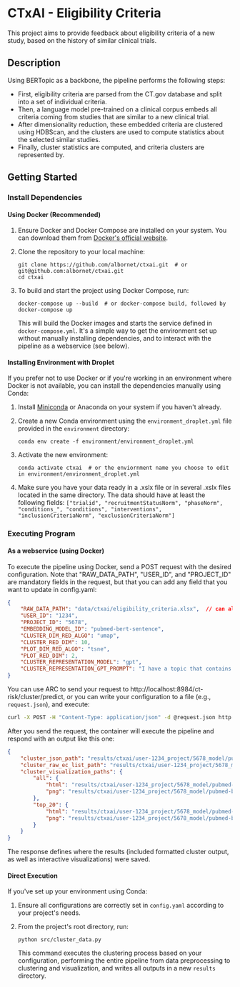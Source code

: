 # CTxAI - Eligibility Criteria

This project aims to provide feedback about eligibility criteria of a new study, based on the history of similar clinical trials.

## Description

Using BERTopic as a backbone, the pipeline performs the following steps:
* First, eligibility criteria are parsed from the CT.gov database and split into a set of individual criteria.
* Then, a language model pre-trained on a clinical corpus embeds all criteria coming from studies that are similar to a new clinical trial.
* After dimensionality reduction, these embedded criteria are clustered using HDBScan, and the clusters are used to compute statistics about the selected similar studies.
* Finally, cluster statistics are computed, and criteria clusters are represented by.

## Getting Started

### Install Dependencies

#### Using Docker (Recommended)

1. Ensure Docker and Docker Compose are installed on your system. You can download them from [Docker's official website](https://www.docker.com/get-started).

2. Clone the repository to your local machine:

   ```
   git clone https://github.com/albornet/ctxai.git  # or git@github.com:albornet/ctxai.git
   cd ctxai
   ```

3. To build and start the project using Docker Compose, run:

   ```
   docker-compose up --build  # or docker-compose build, followed by docker-compose up
   ```

   This will build the Docker images and starts the service defined in `docker-compose.yml`. It's a simple way to get the environment set up without manually installing dependencies, and to interact with the pipeline as a webservice (see below).

#### Installing Environment with Droplet

If you prefer not to use Docker or if you're working in an environment where Docker is not available, you can install the dependencies manually using Conda:

1. Install [Miniconda](https://docs.conda.io/en/latest/miniconda.html) or Anaconda on your system if you haven't already.

2. Create a new Conda environment using the `environment_droplet.yml` file provided in the `environment` directory:

   ```
   conda env create -f environment/environment_droplet.yml
   ```

3. Activate the new environment:

   ```
   conda activate ctxai  # or the enviornment name you choose to edit in environment/environment_droplet.yml
   ```

4. Make sure you have your data ready in a .xslx file or in several .xslx files located in the same directory. The data should have at least the following fields: `["trialid", "recruitmentStatusNorm", "phaseNorm", "conditions_", "conditions", "interventions", "inclusionCriteriaNorm", "exclusionCriteriaNorm"]`

### Executing Program

#### As a webservice (using Docker)

To execute the pipeline using Docker, send a POST request with the desired configuration. Note that "RAW_DATA_PATH", "USER_ID", and "PROJECT_ID" are mandatory fields in the request, but that you can add any field that you want to update in config.yaml:

```json
{
    "RAW_DATA_PATH": "data/ctxai/eligibility_criteria.xlsx",  // can also be a directory, in which case all ".xlsx" files will be read
    "USER_ID": "1234",
    "PROJECT_ID": "5678",
    "EMBEDDING_MODEL_ID": "pubmed-bert-sentence",
    "CLUSTER_DIM_RED_ALGO": "umap",
    "CLUSTER_RED_DIM": 10,
    "PLOT_DIM_RED_ALGO": "tsne",
    "PLOT_RED_DIM": 2,
    "CLUSTER_REPRESENTATION_MODEL": "gpt",
    "CLUSTER_REPRESENTATION_GPT_PROMPT": "I have a topic that contains the following documents: \n[DOCUMENTS]\nThe topic is described by the following keywords: \n[KEYWORDS]\nBased on the information above, extract a short but highly descriptive topic label of at most 5 words.\nMake sure it is in the following format: topic: <topic label>\n"
}
```
You can use ARC to send your request to http://localhost:8984/ct-risk/cluster/predict, or you can write your configuration to a file (e.g., `request.json`), and execute:

```bash
curl -X POST -H "Content-Type: application/json" -d @request.json http://localhost:8984/ct-risk/cluster/predict
```

After you send the request, the container will execute the pipeline and respond with an output like this one:

```json 
{
    "cluster_json_path": "results/ctxai/user-1234_project/5678_model/pubmed-bert-sentence/ec_clustering.json",
    "cluster_raw_ec_list_path": "results/ctxai/user-1234_project/5678_model/pubmed-bert-sentence/raw_ec_list.csv",
    "cluster_visualization_paths": {
        "all": {
            "html": "results/ctxai/user-1234_project/5678_model/pubmed-bert-sentence/cluster_plot_all.html",
            "png": "results/ctxai/user-1234_project/5678_model/pubmed-bert-sentence/cluster_plot_all.png"
        },
        "top_20": {
            "html": "results/ctxai/user-1234_project/5678_model/pubmed-bert-sentence/cluster_plot_top_20.html",
            "png": "results/ctxai/user-1234_project/5678_model/pubmed-bert-sentence/cluster_plot_top_20.png"
        }
    }
}
```

The response defines where the results (included formatted cluster output, as well as interactive visualizations) were saved.

#### Direct Execution

If you've set up your environment using Conda:

1. Ensure all configurations are correctly set in `config.yaml` according to your project's needs.

2. From the project's root directory, run:

   ```
   python src/cluster_data.py
   ```

   This command executes the clustering process based on your configuration, performing the entire pipeline from data preprocessing to clustering and visualization, and writes all outputs in a new `results` directory.

